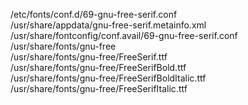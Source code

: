 /etc/fonts/conf.d/69-gnu-free-serif.conf  
/usr/share/appdata/gnu-free-serif.metainfo.xml  
/usr/share/fontconfig/conf.avail/69-gnu-free-serif.conf  
/usr/share/fonts/gnu-free  
/usr/share/fonts/gnu-free/FreeSerif.ttf  
/usr/share/fonts/gnu-free/FreeSerifBold.ttf  
/usr/share/fonts/gnu-free/FreeSerifBoldItalic.ttf  
/usr/share/fonts/gnu-free/FreeSerifItalic.ttf  
